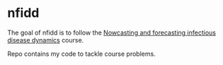 # nfidd

The goal of nfidd is to follow the [Nowcasting and forecasting infectious disease dynamics](https://nfidd.github.io/nfidd/) course.

Repo contains my code to tackle course problems.

